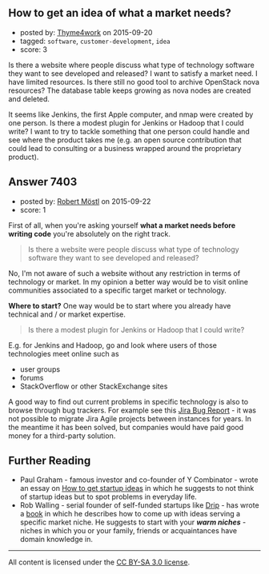 ## How to get an idea of what a market needs?

- posted by: [Thyme4work](https://stackexchange.com/users/6982789/thyme4work) on 2015-09-20
- tagged: `software`, `customer-development`, `idea`
- score: 3

Is there a website where people discuss what type of technology software they want to see developed and released?  I want to satisfy a market need. I have limited resources. Is there still no good tool to archive OpenStack nova resources? The database table keeps growing as nova nodes are created and deleted.  

It seems like Jenkins, the first Apple computer, and nmap were created by one person. Is there a modest plugin for Jenkins or Hadoop that I could write? I want to try to tackle something that one person could handle and see where the product takes me (e.g. an open source contribution that could lead to consulting or a business wrapped around the proprietary product).


## Answer 7403

- posted by: [Robert Möstl](https://stackexchange.com/users/1018191/robert-m-stl) on 2015-09-22
- score: 1

First of all, when you're asking yourself **what a market needs before writing code** you're absolutely on the right track.

> Is there a website were people discuss what type of technology software they want to see developed and released?

No, I'm not aware of such a website without any restriction in terms of technology or market. In my opinion a better way would be to visit online communities associated to a specific target market or technology.

**Where to start?** One way would be to start where you already have technical and / or market expertise.

> Is there a modest plugin for Jenkins or Hadoop that I could write?

E.g. for Jenkins and Hadoop, go and look where users of those technologies meet online such as 

- user groups
- forums
- StackOverflow or other StackExchange sites

A good way to find out current problems in specific technology is also to browse through bug trackers. 
For example see this [Jira Bug Report](https://jira.atlassian.com/browse/JRA-28748) - it was not possible to migrate Jira Agile projects between instances for years. In the meantime it has been solved, but companies would have paid good money for a third-party solution.

## Further Reading ##

- Paul Graham - famous investor and co-founder of Y Combinator - wrote an essay on [How to get startup ideas](http://paulgraham.com/startupideas.html) in which he suggests to not think of startup ideas but to spot problems in everyday life.
- Rob Walling - serial founder of self-funded startups like [Drip](http://getdrip.com) - has wrote a [book](http://www.startupbook.net/) in which he describes how to come up with ideas serving a specific market niche. He suggests to start with your **_warm niches_** - niches in which you or your family, friends or acquaintances have domain knowledge in.



---

All content is licensed under the [CC BY-SA 3.0 license](https://creativecommons.org/licenses/by-sa/3.0/).
